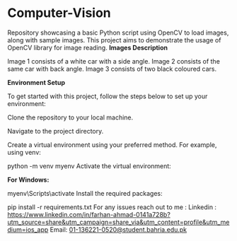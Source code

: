 # Computer-Vision
Repository showcasing a basic Python script using OpenCV to load images, along with sample images.
This project aims to demonstrate the usage of OpenCV library for image reading.
**Images Description**

Image 1 consists of a white car with a side angle. Image 2 consists of the same car with back angle. Image 3 consists of two black coloured cars.

**Environment Setup**

To get started with this project, follow the steps below to set up your environment:

Clone the repository to your local machine.

Navigate to the project directory.

Create a virtual environment using your preferred method. For example, using venv:

python -m venv myenv
Activate the virtual environment:

**For Windows:**

myenv\Scripts\activate
Install the required packages:

pip install -r requirements.txt
For any issues reach out to me : 
Linkedin : https://www.linkedin.com/in/farhan-ahmad-0141a728b?utm_source=share&utm_campaign=share_via&utm_content=profile&utm_medium=ios_app
Email: 01-136221-0520@student.bahria.edu.pk 



